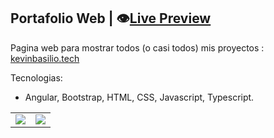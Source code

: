 ## Portafolio Web | :eye:[Live Preview][v1] 

Pagina web para mostrar todos (o casi todos) mis proyectos : [kevinbasilio.tech](https://kevinbasilio.tech/)

Tecnologias:
- Angular, Bootstrap, HTML, CSS, Javascript, Typescript.

|  |  |
| ----------- | ----------- |
| ![][img_1] | ![][img_2] |

[v1]: https://kevinbasilio.tech/
[img_1]: ./src/assets/proyectos/proy_14/p14_img1.png
[img_2]: ./src/assets/proyectos/proy_14/p14_img2.png
